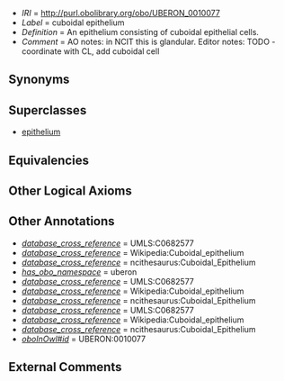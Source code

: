  * *IRI* = http://purl.obolibrary.org/obo/UBERON_0010077
 * *Label* = cuboidal epithelium
 * *Definition* = An epithelium consisting of cuboidal epithelial cells.
 * *Comment* = AO notes: in NCIT this is glandular. Editor notes: TODO - coordinate with CL, add cuboidal cell

## Synonyms


## Superclasses

 * [epithelium](../../UBERON/83/UBERON_0000483.md)

## Equivalencies


## Other Logical Axioms


## Other Annotations

 * *[database_cross_reference](../../ef/oboInOwl#hasDbXref.md)* = UMLS:C0682577
 * *[database_cross_reference](../../ef/oboInOwl#hasDbXref.md)* = Wikipedia:Cuboidal_epithelium
 * *[database_cross_reference](../../ef/oboInOwl#hasDbXref.md)* = ncithesaurus:Cuboidal_Epithelium
 * *[has_obo_namespace](../../ce/oboInOwl#hasOBONamespace.md)* = uberon
 * *[database_cross_reference](../../ef/oboInOwl#hasDbXref.md)* = UMLS:C0682577
 * *[database_cross_reference](../../ef/oboInOwl#hasDbXref.md)* = Wikipedia:Cuboidal_epithelium
 * *[database_cross_reference](../../ef/oboInOwl#hasDbXref.md)* = ncithesaurus:Cuboidal_Epithelium
 * *[database_cross_reference](../../ef/oboInOwl#hasDbXref.md)* = UMLS:C0682577
 * *[database_cross_reference](../../ef/oboInOwl#hasDbXref.md)* = Wikipedia:Cuboidal_epithelium
 * *[database_cross_reference](../../ef/oboInOwl#hasDbXref.md)* = ncithesaurus:Cuboidal_Epithelium
 * *[oboInOwl#id](../../id/oboInOwl#id.md)* = UBERON:0010077

## External Comments

